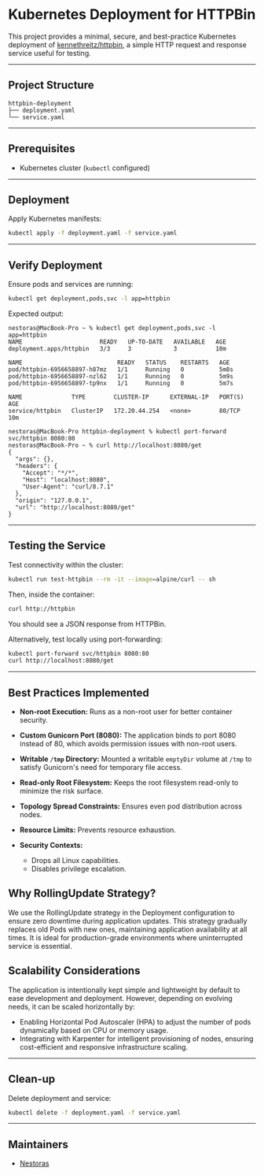 # Kubernetes Deployment for HTTPBin

This project provides a minimal, secure, and best-practice Kubernetes deployment of [kennethreitz/httpbin](https://hub.docker.com/r/kennethreitz/httpbin/), a simple HTTP request and response service useful for testing.

---

## Project Structure

```
httpbin-deployment
├── deployment.yaml
└── service.yaml
```

---

## Prerequisites

* Kubernetes cluster (`kubectl` configured)

---

## Deployment

Apply Kubernetes manifests:

```bash
kubectl apply -f deployment.yaml -f service.yaml
```

---

## Verify Deployment

Ensure pods and services are running:

```bash
kubectl get deployment,pods,svc -l app=httpbin
```

Expected output:

```
nestoras@MacBook-Pro ~ % kubectl get deployment,pods,svc -l app=httpbin
NAME                      READY   UP-TO-DATE   AVAILABLE   AGE
deployment.apps/httpbin   3/3     3            3           10m

NAME                           READY   STATUS    RESTARTS   AGE
pod/httpbin-6956658897-h87mz   1/1     Running   0          5m8s
pod/httpbin-6956658897-nzl62   1/1     Running   0          5m9s
pod/httpbin-6956658897-tp9nx   1/1     Running   0          5m7s

NAME              TYPE        CLUSTER-IP      EXTERNAL-IP   PORT(S)   AGE
service/httpbin   ClusterIP   172.20.44.254   <none>        80/TCP    10m

nestoras@MacBook-Pro httpbin-deployment % kubectl port-forward svc/httpbin 8080:80
nestoras@MacBook-Pro ~ % curl http://localhost:8080/get
{
  "args": {},
  "headers": {
    "Accept": "*/*",
    "Host": "localhost:8080",
    "User-Agent": "curl/8.7.1"
  },
  "origin": "127.0.0.1",
  "url": "http://localhost:8080/get"
}
```

---

## Testing the Service

Test connectivity within the cluster:

```bash
kubectl run test-httpbin --rm -it --image=alpine/curl -- sh
```

Then, inside the container:

```bash
curl http://httpbin
```

You should see a JSON response from HTTPBin.

Alternatively, test locally using port-forwarding:

```bash
kubectl port-forward svc/httpbin 8080:80
curl http://localhost:8080/get
```

---

## Best Practices Implemented

* **Non-root Execution:** Runs as a non-root user for better container security.
* **Custom Gunicorn Port (8080):** The application binds to port 8080 instead of 80, which avoids permission issues with non-root users.
* **Writable `/tmp` Directory:** Mounted a writable `emptyDir` volume at `/tmp` to satisfy Gunicorn's need for temporary file access.
* **Read-only Root Filesystem:** Keeps the root filesystem read-only to minimize the risk surface.
* **Topology Spread Constraints:** Ensures even pod distribution across nodes.
* **Resource Limits:** Prevents resource exhaustion.
* **Security Contexts:**

  * Drops all Linux capabilities.
  * Disables privilege escalation.

## Why RollingUpdate Strategy?
We use the RollingUpdate strategy in the Deployment configuration to ensure zero downtime during application updates. This strategy gradually replaces old Pods with new ones, maintaining application availability at all times. It is ideal for production-grade environments where uninterrupted service is essential.

## Scalability Considerations
The application is intentionally kept simple and lightweight by default to ease development and deployment. However, depending on evolving needs, it can be scaled horizontally by:

* Enabling Horizontal Pod Autoscaler (HPA) to adjust the number of pods dynamically based on CPU or memory usage.
* Integrating with Karpenter for intelligent provisioning of nodes, ensuring cost-efficient and responsive infrastructure scaling. 

---

## Clean-up

Delete deployment and service:

```bash
kubectl delete -f deployment.yaml -f service.yaml
```

---

## Maintainers

* [Nestoras](https://github.com/nestoras)

